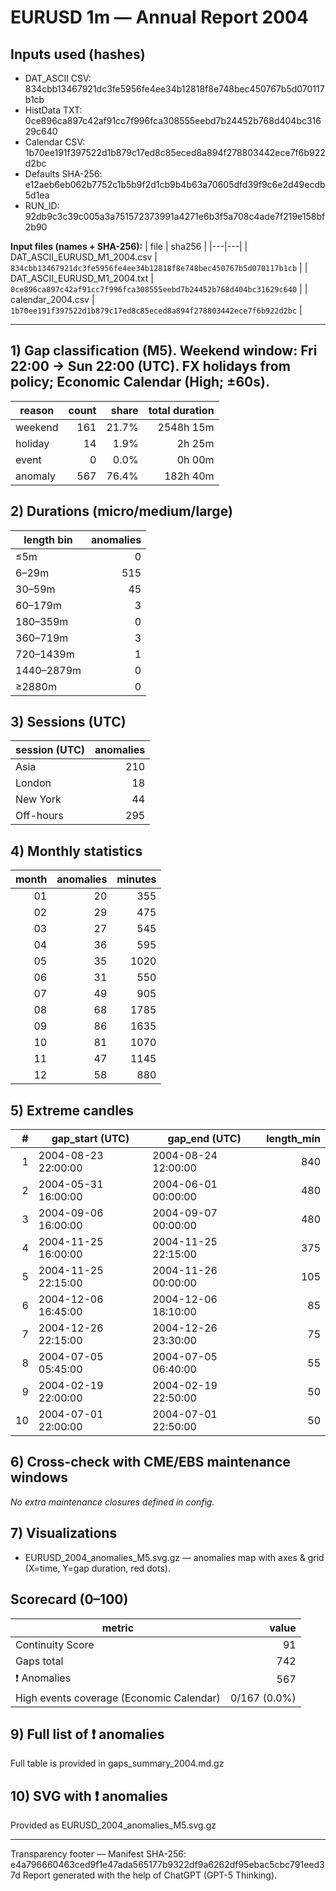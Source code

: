 # EURUSD 1m — Annual Report 2004

## Inputs used (hashes)
- DAT_ASCII CSV: 834cbb13467921dc3fe5956fe4ee34b12818f8e748bec450767b5d070117b1cb
- HistData TXT: 0ce896ca897c42af91cc7f996fca308555eebd7b24452b768d404bc31629c640
- Calendar CSV: 1b70ee191f397522d1b879c17ed8c85eced8a894f278803442ece7f6b922d2bc
- Defaults SHA-256: e12aeb6eb062b7752c1b5b9f2d1cb9b4b63a70605dfd39f9c6e2d49ecdb5d1ea
- RUN_ID: 92db9c3c39c005a3a751572373991a4271e6b3f5a708c4ade7f219e158bf2b90

**Input files (names + SHA-256):**
| file | sha256 |
|---|---|
| DAT_ASCII_EURUSD_M1_2004.csv | `834cbb13467921dc3fe5956fe4ee34b12818f8e748bec450767b5d070117b1cb` |
| DAT_ASCII_EURUSD_M1_2004.txt | `0ce896ca897c42af91cc7f996fca308555eebd7b24452b768d404bc31629c640` |
| calendar_2004.csv | `1b70ee191f397522d1b879c17ed8c85eced8a894f278803442ece7f6b922d2bc` |

---
## 1) Gap classification (M5). Weekend window: Fri 22:00 → Sun 22:00 (UTC). FX holidays from policy; Economic Calendar (High; ±60s).
| reason | count | share | total duration |
|---|---:|---:|---:|
| weekend | 161 | 21.7% | 2548h 15m |
| holiday | 14 | 1.9% | 2h 25m |
| event | 0 | 0.0% | 0h 00m |
| anomaly | 567 | 76.4% | 182h 40m |

## 2) Durations (micro/medium/large)
| length bin | anomalies |
|---|---:|
| ≤5m | 0 |
| 6–29m | 515 |
| 30–59m | 45 |
| 60–179m | 3 |
| 180–359m | 0 |
| 360–719m | 3 |
| 720–1439m | 1 |
| 1440–2879m | 0 |
| ≥2880m | 0 |

## 3) Sessions (UTC)
| session (UTC) | anomalies |
|---|---:|
| Asia | 210 |
| London | 18 |
| New York | 44 |
| Off-hours | 295 |

## 4) Monthly statistics
| month | anomalies | minutes |
|---:|---:|---:|
| 01 | 20 | 355 |
| 02 | 29 | 475 |
| 03 | 27 | 545 |
| 04 | 36 | 595 |
| 05 | 35 | 1020 |
| 06 | 31 | 550 |
| 07 | 49 | 905 |
| 08 | 68 | 1785 |
| 09 | 86 | 1635 |
| 10 | 81 | 1070 |
| 11 | 47 | 1145 |
| 12 | 58 | 880 |

## 5) Extreme candles
| # | gap_start (UTC) | gap_end (UTC) | length_min |
|---:|---|---|---:|
| 1 | 2004-08-23 22:00:00 | 2004-08-24 12:00:00 | 840 |
| 2 | 2004-05-31 16:00:00 | 2004-06-01 00:00:00 | 480 |
| 3 | 2004-09-06 16:00:00 | 2004-09-07 00:00:00 | 480 |
| 4 | 2004-11-25 16:00:00 | 2004-11-25 22:15:00 | 375 |
| 5 | 2004-11-25 22:15:00 | 2004-11-26 00:00:00 | 105 |
| 6 | 2004-12-06 16:45:00 | 2004-12-06 18:10:00 | 85 |
| 7 | 2004-12-26 22:15:00 | 2004-12-26 23:30:00 | 75 |
| 8 | 2004-07-05 05:45:00 | 2004-07-05 06:40:00 | 55 |
| 9 | 2004-02-19 22:00:00 | 2004-02-19 22:50:00 | 50 |
| 10 | 2004-07-01 22:00:00 | 2004-07-01 22:50:00 | 50 |

## 6) Cross-check with CME/EBS maintenance windows
_No extra maintenance closures defined in config._

## 7) Visualizations
- EURUSD_2004_anomalies_M5.svg.gz — anomalies map with axes & grid (X=time, Y=gap duration, red dots).

## Scorecard (0–100)
| metric | value |
|---|---:|
| Continuity Score | 91 |
| Gaps total | 742 |
| ❗ Anomalies | 567 |
| High events coverage (Economic Calendar) | 0/167 (0.0%) |


## 9) Full list of ❗ anomalies
Full table is provided in gaps_summary_2004.md.gz

## 10) SVG with ❗ anomalies
Provided as EURUSD_2004_anomalies_M5.svg.gz

---
Transparency footer
— Manifest SHA-256: e4a796660463ced9f1e47ada565177b9322df9a6262df95ebac5cbc791eed37d Report generated with the help of ChatGPT (GPT-5 Thinking).

